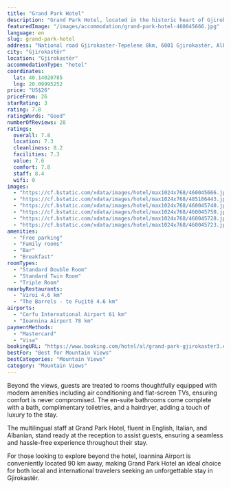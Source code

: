 ```yaml
---
title: "Grand Park Hotel"
description: "Grand Park Hotel, located in the historic heart of Gjirokastër, offers a unique stay with its charming bar and rooms boasting balconies that overlook lush gardens."
featuredImage: "/images/accommodation/grand-park-hotel-460045666.jpg"
language: en
slug: grand-park-hotel
address: "National road Gjirokaster-Tepelene 8km, 6001 Gjirokastër, Albania"
city: "Gjirokastër"
location: "Gjirokastër"
accommodationType: "hotel"
coordinates:
  lat: 40.14020785
  lng: 20.09995252
price: "US$26"
priceFrom: 26
starRating: 3
rating: 7.8
ratingWords: "Good"
numberOfReviews: 28
ratings:
  overall: 7.8
  location: 7.3
  cleanliness: 8.2
  facilities: 7.3
  value: 7.6
  comfort: 7.8
  staff: 8.4
  wifi: 0
images:
  - "https://cf.bstatic.com/xdata/images/hotel/max1024x768/460045666.jpg?k=adb9276e86d46317d4e4e0eee20f06b609d4f6c07d4af6c9d6774ffe94dd38f6&o=&hp=1"
  - "https://cf.bstatic.com/xdata/images/hotel/max1024x768/485186443.jpg?k=3708d455a2761554c7b2282fbc309142626eb2a7835ba10c84fadbe28369ef52&o=&hp=1"
  - "https://cf.bstatic.com/xdata/images/hotel/max1024x768/460045740.jpg?k=aed2350a779bd7539d783d2d342a7b16ad415ab073245146492e5d8aad994df4&o=&hp=1"
  - "https://cf.bstatic.com/xdata/images/hotel/max1024x768/460045750.jpg?k=3917ba49ecfea77ed79e5e6820a4360f81c97b42ef863f0f978bb0d4a1c7e709&o=&hp=1"
  - "https://cf.bstatic.com/xdata/images/hotel/max1024x768/460045728.jpg?k=ecdb334264c4b2023def44510b9415261a4449e4fc7bfdbd43db272e91891b59&o=&hp=1"
  - "https://cf.bstatic.com/xdata/images/hotel/max1024x768/460045723.jpg?k=79af1bfb2463b5035cfb791089376850e7d587631705bca7b779892d35646528&o=&hp=1"
amenities:
  - "Free parking"
  - "Family rooms"
  - "Bar"
  - "Breakfast"
roomTypes:
  - "Standard Double Room"
  - "Standard Twin Room"
  - "Triple Room"
nearbyRestaurants:
  - "Viroi 4.6 km"
  - "The Barrels - te Fuçitë 4.6 km"
airports:
  - "Corfu International Airport 61 km"
  - "Ioannina Airport 78 km"
paymentMethods:
  - "Mastercard"
  - "Visa"
bookingURL: "https://www.booking.com/hotel/al/grand-park-gjirokaster3.en-gb.html?aid=8035640"
bestFor: "Best for Mountain Views"
bestCategories: "Mountain Views"
category: "Mountain Views"
---
```


Beyond the views, guests are treated to rooms thoughtfully equipped with modern amenities including air conditioning and flat-screen TVs, ensuring comfort is never compromised. The en-suite bathrooms come complete with a bath, complimentary toiletries, and a hairdryer, adding a touch of luxury to the stay.

The multilingual staff at Grand Park Hotel, fluent in English, Italian, and Albanian, stand ready at the reception to assist guests, ensuring a seamless and hassle-free experience throughout their stay.

For those looking to explore beyond the hotel, Ioannina Airport is conveniently located 90 km away, making Grand Park Hotel an ideal choice for both local and international travelers seeking an unforgettable stay in Gjirokastër.